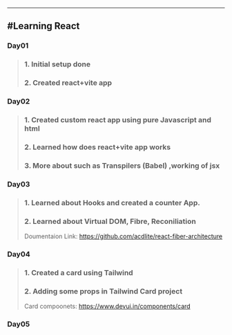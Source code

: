 ------------------------
#Learning React
------------------------

### __Day01__
>###  1. Initial setup done
>###  2. Created react+vite app

### __Day02__
>### 1. Created custom react app using pure Javascript and html
>### 2. Learned how does react+vite app works 
>### 3. More about such as Transpilers (Babel) ,working of jsx

### __Day03__
>### 1. Learned about Hooks and created a counter App.
>### 2. Learned about Virtual DOM, Fibre, Reconiliation
> Doumentaion Link: https://github.com/acdlite/react-fiber-architecture

### __Day04__
>### 1. Created a card using Tailwind
>### 2. Adding some props in Tailwind Card project
> Card compoonets: https://www.devui.in/components/card

### __Day05__
